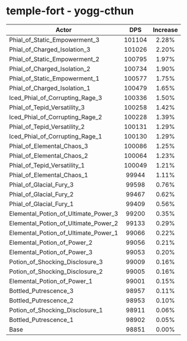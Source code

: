 # temple-fort - yogg-cthun
| Actor | DPS | Increase |
|---|:---:|:---:|
|Phial_of_Static_Empowerment_3|101104|2.28%|
|Phial_of_Charged_Isolation_3|101026|2.20%|
|Phial_of_Static_Empowerment_2|100795|1.97%|
|Phial_of_Charged_Isolation_2|100734|1.90%|
|Phial_of_Static_Empowerment_1|100577|1.75%|
|Phial_of_Charged_Isolation_1|100479|1.65%|
|Iced_Phial_of_Corrupting_Rage_3|100336|1.50%|
|Phial_of_Tepid_Versatility_3|100258|1.42%|
|Iced_Phial_of_Corrupting_Rage_2|100228|1.39%|
|Phial_of_Tepid_Versatility_2|100131|1.29%|
|Iced_Phial_of_Corrupting_Rage_1|100130|1.29%|
|Phial_of_Elemental_Chaos_3|100086|1.25%|
|Phial_of_Elemental_Chaos_2|100064|1.23%|
|Phial_of_Tepid_Versatility_1|100049|1.21%|
|Phial_of_Elemental_Chaos_1|99944|1.11%|
|Phial_of_Glacial_Fury_3|99598|0.76%|
|Phial_of_Glacial_Fury_2|99467|0.62%|
|Phial_of_Glacial_Fury_1|99409|0.56%|
|Elemental_Potion_of_Ultimate_Power_3|99200|0.35%|
|Elemental_Potion_of_Ultimate_Power_2|99133|0.29%|
|Elemental_Potion_of_Ultimate_Power_1|99066|0.22%|
|Elemental_Potion_of_Power_2|99056|0.21%|
|Elemental_Potion_of_Power_3|99053|0.20%|
|Potion_of_Shocking_Disclosure_3|99009|0.16%|
|Potion_of_Shocking_Disclosure_2|99005|0.16%|
|Elemental_Potion_of_Power_1|99001|0.15%|
|Bottled_Putrescence_3|98957|0.11%|
|Bottled_Putrescence_2|98953|0.10%|
|Potion_of_Shocking_Disclosure_1|98911|0.06%|
|Bottled_Putrescence_1|98902|0.05%|
|Base|98851|0.00%|
